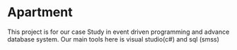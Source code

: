 # Apartment
This project is for our case Study in event driven programming and advance database system. Our main tools here is visual studio(c#) and sql (smss)
